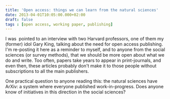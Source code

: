 ```yaml
---
title: 'Open access: things we can learn from the natural sciences'
date: 2013-04-01T10:05:00.000+02:00
draft: false
tags : [open access, working paper, publishing]
---
```


I was  pointed to an interview with two Harvard professors, one of them my (former) idol Gary King, talking about the need for open access publishing. I'm re-posting it here as a reminder to myself, and to anyone from the social sciences (or survey methods), that we should be more open about what we do and write. Too often, papers take years to appear in print-journals, and even then, these articles probably don't make it to those people without subscriptions to all the main publishers.  
  

  
  
One practical question to anyone reading this: the natural sciences have ArXiv: a system where everyone published work-in-progress. Does anyone know of initiatives in this direction in the social sciences?